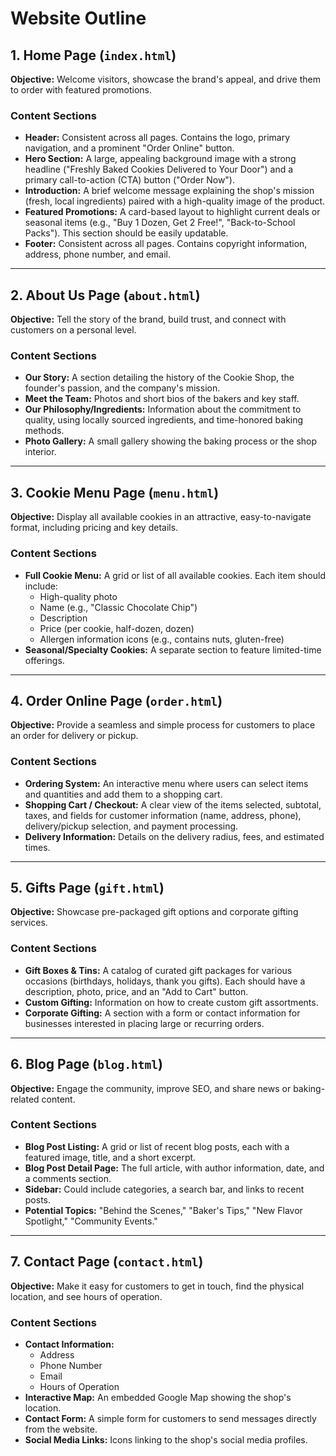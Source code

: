 
# Website Outline

## 1. Home Page (`index.html`)
**Objective:** Welcome visitors, showcase the brand's appeal, and drive them to order with featured promotions.

### Content Sections
- **Header:** Consistent across all pages. Contains the logo, primary navigation, and a prominent "Order Online" button.
- **Hero Section:** A large, appealing background image with a strong headline ("Freshly Baked Cookies Delivered to Your Door") and a primary call-to-action (CTA) button ("Order Now").
- **Introduction:** A brief welcome message explaining the shop's mission (fresh, local ingredients) paired with a high-quality image of the product.
- **Featured Promotions:** A card-based layout to highlight current deals or seasonal items (e.g., "Buy 1 Dozen, Get 2 Free!", "Back-to-School Packs"). This section should be easily updatable.
- **Footer:** Consistent across all pages. Contains copyright information, address, phone number, and email.

---

## 2. About Us Page (`about.html`)
**Objective:** Tell the story of the brand, build trust, and connect with customers on a personal level.

### Content Sections
- **Our Story:** A section detailing the history of the Cookie Shop, the founder's passion, and the company's mission.
- **Meet the Team:** Photos and short bios of the bakers and key staff.
- **Our Philosophy/Ingredients:** Information about the commitment to quality, using locally sourced ingredients, and time-honored baking methods.
- **Photo Gallery:** A small gallery showing the baking process or the shop interior.

---

## 3. Cookie Menu Page (`menu.html`)
**Objective:** Display all available cookies in an attractive, easy-to-navigate format, including pricing and key details.

### Content Sections
- **Full Cookie Menu:** A grid or list of all available cookies. Each item should include:
	- High-quality photo
	- Name (e.g., "Classic Chocolate Chip")
	- Description
	- Price (per cookie, half-dozen, dozen)
	- Allergen information icons (e.g., contains nuts, gluten-free)
- **Seasonal/Specialty Cookies:** A separate section to feature limited-time offerings.

---

## 4. Order Online Page (`order.html`)
**Objective:** Provide a seamless and simple process for customers to place an order for delivery or pickup.

### Content Sections
- **Ordering System:** An interactive menu where users can select items and quantities and add them to a shopping cart.
- **Shopping Cart / Checkout:** A clear view of the items selected, subtotal, taxes, and fields for customer information (name, address, phone), delivery/pickup selection, and payment processing.
- **Delivery Information:** Details on the delivery radius, fees, and estimated times.

---

## 5. Gifts Page (`gift.html`)
**Objective:** Showcase pre-packaged gift options and corporate gifting services.

### Content Sections
- **Gift Boxes & Tins:** A catalog of curated gift packages for various occasions (birthdays, holidays, thank you gifts). Each should have a description, photo, price, and an "Add to Cart" button.
- **Custom Gifting:** Information on how to create custom gift assortments.
- **Corporate Gifting:** A section with a form or contact information for businesses interested in placing large or recurring orders.

---

## 6. Blog Page (`blog.html`)
**Objective:** Engage the community, improve SEO, and share news or baking-related content.

### Content Sections
- **Blog Post Listing:** A grid or list of recent blog posts, each with a featured image, title, and a short excerpt.
- **Blog Post Detail Page:** The full article, with author information, date, and a comments section.
- **Sidebar:** Could include categories, a search bar, and links to recent posts.
- **Potential Topics:** "Behind the Scenes," "Baker's Tips," "New Flavor Spotlight," "Community Events."

---

## 7. Contact Page (`contact.html`)
**Objective:** Make it easy for customers to get in touch, find the physical location, and see hours of operation.

### Content Sections
- **Contact Information:**
	- Address
	- Phone Number
	- Email
	- Hours of Operation
- **Interactive Map:** An embedded Google Map showing the shop's location.
- **Contact Form:** A simple form for customers to send messages directly from the website.
- **Social Media Links:** Icons linking to the shop's social media profiles.